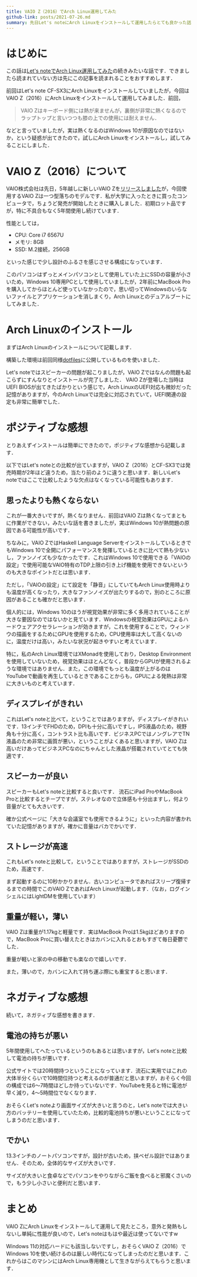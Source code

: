 ```yaml
---
title: VAIO Z（2016）でArch Linux運用してみた
github-link: posts/2021-07-26.md
summary: 先日Let's noteにArch Linuxをインストールして運用したらとても良かった話を投稿しましたが，今度は個人的に所有しているVAIOにインストールしてみました．その時の感想を記述します．
---
```


# はじめに
この話は[Let's noteでArch Linux運用してみた](https://clockvoid.tk/posts/2021-07-09.html)の続きみたいな話です．できましたら読まれていない方は先にこの記事を読まれることをおすすめします．

前回はLet's note CF-SX3にArch Linuxをインストールしていましたが，今回はVAIO Z（2016）にArch Linuxをインストールして運用してみました．前回，

> VAIO Zはキーボード側には熱が来ませんが，裏側が非常に熱くなるのでラップトップと言いつつも膝の上での使用には耐えません．

などと言っていましたが，実は熱くなるのはWindows 10が原因なのではないか，という疑惑が出てきたので，試しにArch Linuxをインストールし，試してみることにしました．

# VAIO Z（2016）について
VAIO株式会社は先日，5年越しに新しいVAIO Zを[リリースしました](https://store.vaio.com/shop/pages/z141g.aspx)が，今回使用するVAIO Zは一つ型落ちのモデルです．私が大学に入ったときに買ったコンピュータで，ちょうど発売が開始したときに購入しました．初期ロット品ですが，特に不具合もなく5年間使用し続けています．

性能としては，

- CPU: Core i7 6567U
- メモリ: 8GB
- SSD: M.2接続，256GB

といった感じで少し設計のふるさを感じさせる構成になっています．

このパソコンはずっとメインパソコンとして使用していた上にSSDの容量が小さいため，Windows 10専用PCとして使用していましたが，2年前にMacBook Proを購入してからほとんど使っていなかったので，思い切ってWindowsのいらないファイルとアプリケーションを消しまくり，Arch Linuxとのデュアルブートにしてみました．

# Arch Linuxのインストール
まずはArch Linuxのインストールについて記載します．

構築した環境は前回同様[dotfiles](https://github.com/clockvoid/dotfiles)に公開しているものを使いました．

Let's noteではスピーカーの問題が起こりましたが，VAIO Zではなんの問題も起こらずにすんなりとインストールが完了しました．
VAIO Zが登場した当時はUEFI BIOSが出てきたばかりという感じで，Arch LinuxのUEFI対応も微妙だった記憶がありますが，今のArch Linuxでは完全に対応されていて，UEFI関連の設定も非常に簡単でした．

# ポジティブな感想
とりあえずインストールは簡単にできたので，ポジティブな感想から記載します．

以下ではLet's noteとの比較が出ていますが，VAIO Z（2016）とCF-SX3では発売時期が2年ほど違うため，当たり前のように違うと思います．新しいLet's noteではここで比較したような欠点はなくなっている可能性もあります．

## 思ったよりも熱くならない
これが一番大きいですが，熱くなりません．前回はVAIO Zは熱くなってまともに作業ができない，みたいな話を書きましたが，実はWindows 10が熱問題の原因である可能性が高いです．

ちなみに，VAIO ZではHaskell Language ServerをインストールしているときでもWindows 10で全開にパフォーマンスを発揮しているときに比べて熱も少ないし，ファンノイズも少なかったです．これはWindows 10で使用できる「VAIOの設定」で使用可能なVAIO特有のTDP上限の引き上げ機能を使用できないというのも大きなポイントだとは思います．

ただし，「VAIOの設定」にて設定を「静音」にしていてもArch Linux使用時よりも温度が高くなったり，大きなファンノイズが出たりするので，別のところに原因があることも確かだと思います．

個人的には，Windows 10のほうが視覚効果が非常に多く多用されていることが大きな要因なのではないかと見ています．Windowsの視覚効果はGPUによるハードウェアアクセラレーションが効きますが，これを使用することで，ウィンドウの描画をするためにGPUを使用するため，CPU使用率は大して高くないのに，温度だけは高い，みたいな状況が起きやすいと考えています．

特に，私のArch Linux環境ではXMonadを使用しており，Desktop Environmentを使用していないため，視覚効果はほとんどなく，普段からGPUが使用されるような環境ではありません．また，この環境でもっとも温度が上がるのはYouTubeで動画を再生しているときであることからも，GPUによる発熱は非常に大きいものと考えています．

## ディスプレイがきれい
これはLet's noteと比べて，ということではありますが，ディスプレイがきれいです．13インチでFHDのため，DPIも十分に高いですし，IPS液晶のため，視野角も十分に高く，コントラスト比も高いです．ビジネスPCではノングレアでTN液晶のため非常に画質が悪い，ということがよくあると思いますが，VAIO Zは高いだけあってビジネスPCなのにちゃんとした液晶が搭載されていてとても快適です．

## スピーカーが良い
スピーカーもLet's noteと比較すると良いです．
流石にiPad ProやMacBook Proと比較するとチープですが，ステレオなので立体感も十分出ますし，何より音量がとても大きいです．

確か公式ページに「大きな会議室でも使用できるように」といった内容が書かれていた記憶がありますが，確かに音量はバカでかいです．

## ストレージが高速
これもLet's noteと比較して，ということではありますが，ストレージがSSDのため，高速です．

まず起動するのに10秒かかりません．古いコンピュータであればスリープ復帰するまでの時間でこのVAIO ZであればArch Linuxが起動します．（なお，ログインシェルにはLightDMを使用しています）

## 重量が軽い，薄い
VAIO Zは重量が1.17kgと軽量です．実はMacBook Proは1.5kgほどありますので，MacBook Proに買い替えたときはカバンに入れるとおもすぎて毎日憂鬱でした．

重量が軽いと家の中の移動でも楽なので嬉しいです．

また，薄いので，カバンに入れて持ち運ぶ際にも重宝すると思います．

# ネガティブな感想
続いて，ネガティブな感想を書きます．

## 電池の持ちが悪い
5年間使用してへたっているというのもあるとは思いますが，Let's noteと比較して電池の持ちが悪いです．

公式サイトでは20時間持つということになっています．流石に実用ではこれの大体半分くらいで10時間位持つと考えるのが普通だと思いますが，おそらく今回の構成では6〜7時間ほどしか持っていないです．YouTubeを見ると特に電池が早く減り，4〜5時間位でなくなります．

おそらくLet's noteより画面サイズが大きいと言うのと，Let's noteでは大きい方のバッテリーを使用していたため，比較的電池持ちが悪いということになってしまうのだと思います．

## でかい
13.3インチのノートパソコンですが，設計が古いため，挟ベゼル設計ではありません．そのため，全体的なサイズが大きいです．

サイズが大きいと食卓などでパソコンをやりながらご飯を食べると邪魔くさいので，もう少し小さいと便利だと思います．

# まとめ
VAIO ZにArch Linuxをインストールして運用して見たところ，意外と発熱もしないし単純に性能が良いので，Let's noteはもはや最近は使ってないですw

Windows 11の対応ハードにも該当しないですし，おそらくVAIO Z（2016）でWindows 10を使い続けるのは厳しい時代になってしまったのだと思います．これからはこのマシンにはArch Linux専用機として生きながらえてもらうと思います．
